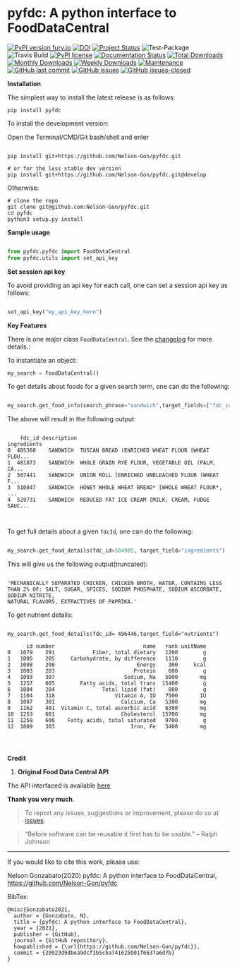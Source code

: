 # pyfdc: A python interface to FoodDataCentral
[![PyPI version fury.io](https://badge.fury.io/py/pyfdc.svg)](https://pypi.python.org/pypi/pyfdc/)
[![DOI](https://zenodo.org/badge/DOI/10.5281/zenodo.3764453.svg)](https://doi.org/10.5281/zenodo.3764453)
[![Project Status](http://www.repostatus.org/badges/latest/active.svg)](http://www.repostatus.org/#active) 
![Test-Package](https://github.com/Nelson-Gon/pyfdc/workflows/Test-Package/badge.svg)
![Travis Build](https://travis-ci.com/Nelson-Gon/pyfdc.svg?branch=master)
[![PyPI license](https://img.shields.io/pypi/l/pyfdc.svg)](https://pypi.python.org/pypi/pyfdc/)
[![Documentation Status](https://readthedocs.org/projects/pyfdc/badge/?version=latest)](https://pyfdc.readthedocs.io/en/latest/?badge=latest)
[![Total Downloads](https://pepy.tech/badge/pyfdc)](https://pepy.tech/project/pyfdc)
[![Monthly Downloads](https://pepy.tech/badge/pyfdc/month)](https://pepy.tech/project/pyfdc)
[![Weekly Downloads](https://pepy.tech/badge/pyfdc/week)](https://pepy.tech/project/pyfdc)
[![Maintenance](https://img.shields.io/badge/Maintained%3F-yes-green.svg)](https://GitHub.com/Nelson-Gon/pyfdc/graphs/commit-activity)
[![GitHub last commit](https://img.shields.io/github/last-commit/Nelson-Gon/pyfdc.svg)](https://github.com/Nelson-Gon/pyfdc/commits/master)
[![GitHub issues](https://img.shields.io/github/issues/Nelson-Gon/pyfdc.svg)](https://GitHub.com/Nelson-Gon/pyfdc/issues/)
[![GitHub issues-closed](https://img.shields.io/github/issues-closed/Nelson-Gon/pyfdc.svg)](https://GitHub.com/Nelson-Gon/pyfdc/issues?q=is%3Aissue+is%3Aclosed)



**Installation**

The simplest way to install the latest release is as follows:

```shell
pip install pyfdc

```

To install the development version:


Open the Terminal/CMD/Git bash/shell and enter

```shell

pip install git+https://github.com/Nelson-Gon/pyfdc.git

# or for the less stable dev version
pip install git+https://github.com/Nelson-Gon/pyfdc.git@develop

```

Otherwise:

```shell
# clone the repo
git clone git@github.com:Nelson-Gon/pyfdc.git
cd pyfdc
python3 setup.py install

```



**Sample usage**

```python

from pyfdc.pyfdc import FoodDataCentral
from pyfdc.utils import set_api_key

```

**Set session api key**

To avoid providing an api key for each call, one can set a session api key as follows:

```python

set_api_key("my_api_key_here")


```


**Key Features**

There is one major class `FoodDataCentral`. 
See the [changelog](https://github.com/Nelson-Gon/pyfdc/blob/master/changelog.md) 
for more details.:

To instantiate an object:

```python
my_search = FoodDataCentral()
```

To get details about foods for a given search term, one can do the following:

```python

my_search.get_food_info(search_phrase="sandwich",target_fields=["fdc_id","description","ingredients"]).head()

```

The above will result in the following output:

```shell

    fdc_id description                                        ingredients
0  485360    SANDWICH  TUSCAN BREAD (ENRICHED WHEAT FLOUR [WHEAT FLOU...
1  481873    SANDWICH  WHOLE GRAIN RYE FLOUR, VEGETABLE OIL (PALM, CA...
2  507441    SANDWICH  ONION ROLL [ENRICHED UNBLEACHED FLOUR (WHEAT F...
3  510847    SANDWICH  HONEY WHOLE WHEAT BREAD* [WHOLE WHEAT FLOUR*, ...
4  529731    SANDWICH  REDUCED FAT ICE CREAM [MILK, CREAM, FUDGE SAUC...
 


```






To get full details about a given `fdcId`, one can do the following:

```python

my_search.get_food_details(fdc_id=504905, target_field="ingredients")

```

This will give us the following output(truncated):

```shell

'MECHANICALLY SEPARATED CHICKEN, CHICKEN BROTH, WATER, CONTAINS LESS THAN 2% OF: SALT, SUGAR, SPICES, SODIUM PHOSPHATE, SODIUM ASCORBATE, SODIUM NITRITE, 
NATURAL FLAVORS, EXTRACTIVES OF PAPRIKA.'

```

To get nutrient details:

```shell

my_search.get_food_details(fdc_id= 496446,target_field="nutrients")

      id number                            name   rank unitName
0   1079    291            Fiber, total dietary   1200        g
1   1005    205     Carbohydrate, by difference   1110        g
2   1008    208                          Energy    300     kcal
3   1003    203                         Protein    600        g
4   1093    307                      Sodium, Na   5800       mg
5   1257    605        Fatty acids, total trans  15400        g
6   1004    204               Total lipid (fat)    800        g
7   1104    318                   Vitamin A, IU   7500       IU
8   1087    301                     Calcium, Ca   5300       mg
9   1162    401  Vitamin C, total ascorbic acid   6300       mg
10  1253    601                     Cholesterol  15700       mg
11  1258    606    Fatty acids, total saturated   9700        g
12  1089    303                        Iron, Fe   5400       mg


  

```


**Credit**

1. **Original Food Data Central API**

The API interfaced is available [here](https://fdc.nal.usda.gov/api-guide.html)

**Thank you very much**. 

> To report any issues, suggestions or improvement, please do so 
at [issues](https://github.com/Nelson-Gon/pyfdc/issues). 

> “Before software can be reusable it first has to be usable.” – Ralph Johnson

---

If you would like to cite this work, please use:

Nelson Gonzabato(2020) pyfdc: A python interface to FoodDataCentral, https://github.com/Nelson-Gon/pyfdc

BibTex:

```shell
@misc{Gonzabato2021,
  author = {Gonzabato, N},
  title = {pyfdc: A python interface to FoodDataCentral},
  year = {2021},
  publisher = {GitHub},
  journal = {GitHub repository},
  howpublished = {\url{https://github.com/Nelson-Gon/pyfdc}},
  commit = {20923d9dbea9dcf1b5cba741625b01f6637a6d7b}
} 
```